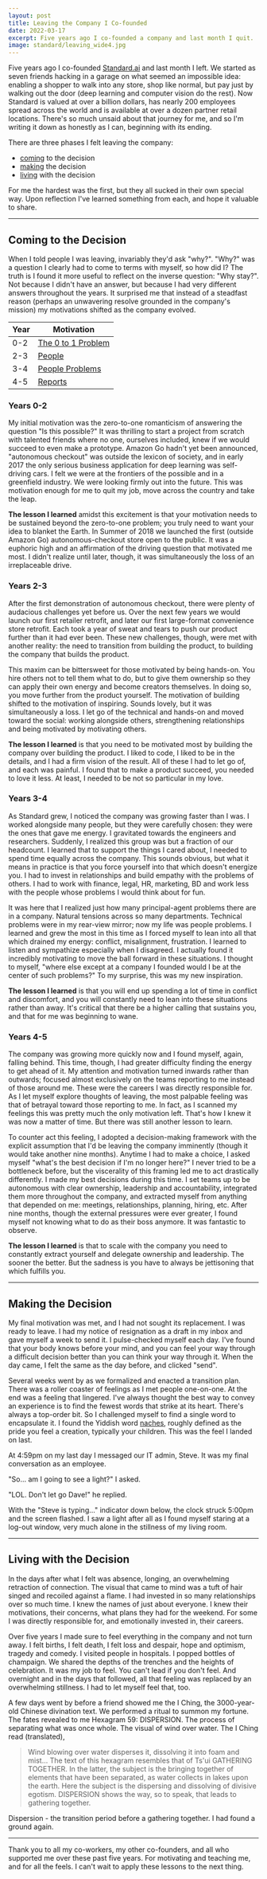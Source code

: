 ```yaml
---
layout: post
title: Leaving the Company I Co-founded
date: 2022-03-17
excerpt: Five years ago I co-founded a company and last month I quit.
image: standard/leaving_wide4.jpg
---
```


Five years ago I co-founded [Standard.ai](https://standard.ai) and last month I left. We started as seven friends hacking in a garage on what seemed an impossible idea: enabling a shopper to walk into any store, shop like normal, but pay just by walking out the door (deep learning and computer vision do the rest). Now Standard is valued at over a billion dollars, has nearly 200 employees spread across the world and is available at over a dozen partner retail locations. There's so much unsaid about that journey for me, and so I'm writing it down as honestly as I can, beginning with its ending.

There are three phases I felt leaving the company:

- [coming](#coming) to the decision
- [making](#making) the decision
- [living](#living) with the decision

For me the hardest was the first, but they all sucked in their own special way. Upon reflection I've learned something from each, and hope it valuable to share.

-------------------------

## <a name="coming">Coming to the Decision</a>

When I told people I was leaving, invariably they'd ask "why?". "Why?" was a question I clearly had to come to terms with myself, so how did I? The truth is I found it more useful to reflect on the inverse question: "Why stay?". Not because I didn't have an answer, but because I had very different answers throughout the years. It surprised me that instead of a steadfast reason (perhaps an unwavering resolve grounded in the company's mission) my motivations shifted as the company evolved.

|Year | Motivation|
| ----- | ----- |
|0-2| [The 0 to 1 Problem](#0-2)|
|2-3| [People](#2-3) |
|3-4| [People Problems](#3-4)|
|4-5| [Reports](#4-5) |

### <a name="0-2">Years 0-2</a>

My initial motivation was the zero-to-one romanticism of answering the question "Is this possible?" It was thrilling to start a project from scratch with talented friends where no one, ourselves included, knew if we would succeed to even make a prototype. Amazon Go hadn't yet been announced, "autonomous checkout" was outside the lexicon of society, and in early 2017 the only serious business application for deep learning was self-driving cars. I felt we were at the frontiers of the possible and in a greenfield industry. We were looking firmly out into the future. This was motivation enough for me to quit my job, move across the country and take the leap.

**The lesson I learned** amidst this excitement is that your motivation needs to be sustained beyond the zero-to-one problem; you truly need to want your idea to blanket the Earth. In Summer of 2018 we launched the first (outside Amazon Go) autonomous-checkout store open to the public. It was a euphoric high and an affirmation of the driving question that motivated me most. I didn't realize until later, though, it was simultaneously the loss of an irreplaceable drive.

### <a name="2-3">Years 2-3</a>

After the first demonstration of autonomous checkout, there were plenty of audacious challenges yet before us. Over the next few years we would launch our first retailer retrofit, and later our first large-format convenience store retrofit. Each took a year of sweat and tears to push our product further than it had ever been. These new challenges, though, were met with another reality: the need to transition from building the product, to building the company that builds the product. 

This maxim can be bittersweet for those motivated by being hands-on. You hire others not to tell them what to do, but to give them ownership so they can apply their own energy and become creators themselves. In doing so, you move further from the product yourself. The motivation of building shifted to the motivation of inspiring. Sounds lovely, but it was simultaneously a loss. I let go of the technical and hands-on and moved toward the social: working alongside others, strengthening relationships and being motivated by motivating others.

**The lesson I learned** is that you need to be motivated most by building the company over building the product. I liked to code, I liked to be in the details, and I had a firm vision of the result. All of these I had to let go of, and each was painful. I found that to make a product succeed, you needed to love it less. At least, I needed to be not so particular in my love.

### <a name="3-4">Years 3-4</a>

As Standard grew, I noticed the company was growing faster than I was. I worked alongside many people, but they were carefully chosen: they were the ones that gave me energy. I gravitated towards the engineers and researchers. Suddenly, I realized this group was but a fraction of our headcount. I learned that to support the things I cared about, I needed to spend time equally across the company. This sounds obvious, but what it means in practice is that you force yourself into that which doesn't energize you. I had to invest in relationships and build empathy with the problems of others. I had to work with finance, legal, HR, marketing, BD and work less with the people whose problems I would think about for fun. 

It was here that I realized just how many principal-agent problems there are in a company. Natural tensions across so many departments. Technical problems were in my rear-view mirror; now my life was people problems. I learned and grew the most in this time as I forced myself to lean into all that which drained my energy: conflict, misalignment, frustration. I learned to listen and sympathize especially when I disagreed. I actually found it incredibly motivating to move the ball forward in these situations. I thought to myself, "where else except at a company I founded would I be at the center of such problems?" To my surprise, this was my new inspiration.

**The lesson I learned** is that you will end up spending a lot of time in conflict and discomfort, and you will constantly need to lean into these situations rather than away. It's critical that there be a higher calling that sustains you, and that for me was beginning to wane.

### <a name="4-5">Years 4-5</a>

The company was growing more quickly now and I found myself, again, falling behind. This time, though, I had greater difficulty finding the energy to get ahead of it. My attention and motivation turned inwards rather than outwards; focused almost exclusively on the teams reporting to me instead of those around me. These were the careers I was directly responsible for. As I let myself explore thoughts of leaving, the most palpable feeling was that of betrayal toward those reporting to me. In fact, as I scanned my feelings this was pretty much the only motivation left. That's how I knew it was now a matter of time. But there was still another lesson to learn.

To counter act this feeling, I adopted a decision-making framework with the explicit assumption that I'd be leaving the company imminently (though it would take another nine months). Anytime I had to make a choice, I asked myself "what's the best decision if I'm no longer here?" I never tried to be a bottleneck before, but the viscerality of this framing led me to act drastically differently. I made my best decisions during this time. I set teams up to be autonomous with clear ownership, leadership and accountability, integrated them more throughout the company, and extracted myself from anything that depended on me: meetings, relationships, planning, hiring, etc. After nine months, though the external pressures were ever greater, I found myself not knowing what to do as their boss anymore. It was fantastic to observe.

**The lesson I learned** is that to scale with the company you need to constantly extract yourself and delegate ownership and leadership. The sooner the better. But the sadness is you have to always be jettisoning that which fulfills you.

-------------------------

## <a name="making">Making the Decision</a>

My final motivation was met, and I had not sought its replacement. I was ready to leave. I had my notice of resignation as a draft in my inbox and gave myself a week to send it. I pulse-checked myself each day. I've found that your body knows before your mind, and you can feel your way through a difficult decision better than you can think your way through it. When the day came, I felt the same as the day before, and clicked "send".

Several weeks went by as we formalized and enacted a transition plan. There was a roller coaster of feelings as I met people one-on-one. At the end was a feeling that lingered. I've always thought the best way to convey an experience is to find the fewest words that strike at its heart. There's always a top-order bit. So I challenged myself to find a single word to encapsulate it. I found the Yiddish word [naches](https://jel.jewish-languages.org/words/394), roughly defined as the pride you feel a creation, typically your children. This was the feel I landed on last.

At 4:59pm on my last day I messaged our IT admin, Steve. It was my final conversation as an employee. 

"So... am I going to see a light?" I asked.

"LOL. Don't let go Dave!" he replied.

With the "Steve is typing..." indicator down below, the clock struck 5:00pm and the screen flashed. I saw a light after all as I found myself staring at a log-out window, very much alone in the stillness of my living room.

-------------------------

## <a name="living">Living with the Decision</a>

In the days after what I felt was absence, longing, an overwhelming retraction of connection. The visual that came to mind was a tuft of hair singed and recoiled against a flame. I had invested in so many relationships over so much time. I knew the names of just about everyone. I knew their motivations, their concerns, what plans they had for the weekend. For some I was directly responsible for, and emotionally invested in, their careers. 

Over five years I made sure to feel everything in the company and not turn away. I felt births, I felt death, I felt loss and despair, hope and optimism, tragedy and comedy. I visited people in hospitals. I popped bottles of champaign. We shared the depths of the trenches and the heights of celebration. It was my job to feel. You can't lead if you don't feel. And overnight and in the days that followed, all that feeling was replaced by an overwhelming stillness. I had to let myself feel that, too.

A few days went by before a friend showed me the I Ching, the 3000-year-old Chinese divination text. We performed a ritual to summon my fortune. The fates revealed to me Hexagram 59: DISPERSION. The process of separating what was once whole. The visual of wind over water. The I Ching read (translated),

>Wind blowing over water disperses it, dissolving it into foam and mist... The text of this hexagram resembles that of Ts'ui GATHERING TOGETHER. In the latter, the subject is the bringing together of elements that have been separated, as water collects in lakes upon the earth. Here the subject is the dispersing and dissolving of divisive egotism. DISPERSION shows the way, so to speak, that leads to gathering together.

Dispersion - the transition period before a gathering together. I had found a ground again.

-------------------------

Thank you to all my co-workers, my other co-founders, and all who supported me over these past five years. For motivating and teaching me, and for all the feels. I can't wait to apply these lessons to the next thing.